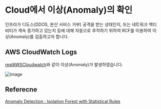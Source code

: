 # Cloud에서 이상(Anomaly)의 확인

인프라가 디도스(DDOS, 분산 서비스 거부) 공격을 받는 상태인지, 또는 네트워크 액티비티가 계속 증가하고 있는지 등에 대해 자동으로 추적하기 위하여 RCF를 이용하여 이상(Anomaly)를 검출하고자 합니다.

## AWS CloudWatch Logs

[realAWSCloudwatch](https://github.com/numenta/NAB/tree/master/data/realAWSCloudwatch)와 같이 이상(Anomaly)가 발생하였습니다.

![image](https://github.com/kyopark2014/ML-anomaly-detection/assets/52392004/3324aa46-838d-4d22-86b7-5bc73698772c)

## Referecne

[Anomaly Detection : Isolation Forest with Statistical Rules](https://towardsdatascience.com/isolation-forest-with-statistical-rules-4dd27dad2da9)
